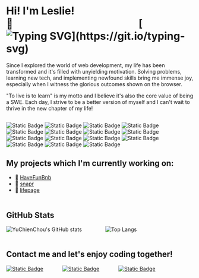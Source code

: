 # Hi! I'm Leslie! 👋&nbsp;&nbsp;&nbsp;&nbsp;&nbsp;&nbsp;&nbsp;&nbsp;&nbsp;&nbsp;&nbsp;&nbsp;&nbsp;&nbsp;&nbsp;&nbsp;&nbsp;&nbsp;&nbsp;&nbsp;&nbsp;&nbsp;&nbsp;&nbsp;&nbsp;&nbsp;&nbsp;&nbsp;&nbsp;&nbsp;&nbsp;&nbsp;&nbsp;&nbsp;&nbsp;&nbsp;&nbsp;&nbsp;&nbsp;&nbsp;&nbsp;&nbsp;&nbsp;&nbsp;&nbsp;&nbsp;&nbsp;&nbsp;&nbsp;&nbsp;&nbsp;[![Typing SVG](https://readme-typing-svg.demolab.com?font=Fira+Code&size=16&duration=3000&pause=800&vCenter=true&width=300&height=20&lines=Welcom+to+my+github!;Let's+enjoy+coding+together!)](https://git.io/typing-svg)
Since I explored the world of web development, my life has been transformed and it's filled with unyielding motivation. Solving problems, learning new tech, and implementing newfound skills bring me immense joy, especially when I witness the glorious outcomes shown on the browser.

"To live is to learn" is my motto and I believe it's also the core value of being a SWE. Each day, I strive to be a better version of myself and I can't wait to thrive in the new chapter of my life!

## 
![Static Badge](https://img.shields.io/badge/JavaScript-%23F7DF1E?style=flat&logo=javascript&logoColor=%23FFFFFF&color=%23F7DF1E)
![Static Badge](https://img.shields.io/badge/Python-%2336B1A6?logo=Python)
![Static Badge](https://img.shields.io/badge/React-%235AC7E4?logo=React)
![Static Badge](https://img.shields.io/badge/Redux-%236D45AC?logo=Redux)
![Static Badge](https://img.shields.io/badge/Flask-%239E9E9E?logo=flask)
![Static Badge](https://img.shields.io/badge/Express-%23E77436?logo=express)
![Static Badge](https://img.shields.io/badge/Sequelize-%23C1A5C3?logo=sequelize)
![Static Badge](https://img.shields.io/badge/Sqlalchemy-%2392A15F)
![Static Badge](https://img.shields.io/badge/AWS%20S3-%230856A1?logo=Amazon%20S3)
![Static Badge](https://img.shields.io/badge/HTML5-%23CC5131?logo=html5&logoColor=%23FFFFFF)
![Static Badge](https://img.shields.io/badge/CSS3-%233B85B7?logo=css3)
![Static Badge](https://img.shields.io/badge/npm-%237BB832?logo=npm)
![Static Badge](https://img.shields.io/badge/node.js-%23254F25?logo=node.js)
![Static Badge](https://img.shields.io/badge/Git-%23B6B9AB?logo=git)
![Static Badge](https://img.shields.io/badge/Visual%20Studio-%233A8EC3?logo=visual%20studio)
## 

## My projects which I'm currently working on:
- 📂 [HaveFunBnb](https://have-fun-bnb.onrender.com/) &nbsp;&nbsp;&nbsp;&nbsp;&nbsp;
- 📂 [snapr](https://snapr.onrender.com/) &nbsp;&nbsp;&nbsp;&nbsp;&nbsp;
- 📂 [lifepage](https://lifepage.onrender.com/)
<br></br>
## GitHub Stats
 ![YuChienChou's GitHub stats](https://github-readme-stats.vercel.app/api?username=YuChienChou&show_icons=true&theme=radical&hide=contribs)&nbsp;&nbsp;&nbsp;&nbsp;&nbsp;&nbsp;&nbsp;&nbsp;&nbsp;&nbsp;&nbsp;&nbsp;&nbsp;&nbsp;&nbsp;&nbsp;![Top Langs](https://github-readme-stats.vercel.app/api/top-langs/?username=YuChienChou&layout=compact)
<br></br>
## Contact me and let's enjoy coding together! 

<a href="mailto:chouyuchien@gmail.com"><img alt="Static Badge" src="https://img.shields.io/badge/Email-%230C5EB1?style=social&logo=gmail"></a> &nbsp;&nbsp;&nbsp;&nbsp;&nbsp;&nbsp;&nbsp;&nbsp;&nbsp;&nbsp;&nbsp; <a href="https://www.linkedin.com/in/lesliechou921/"><img alt="Static Badge" src="https://img.shields.io/badge/LinkedIn-%230C5EB1?style=social&logo=linkedin"></a> &nbsp;&nbsp;&nbsp;&nbsp;&nbsp;&nbsp;&nbsp;&nbsp;&nbsp;&nbsp;&nbsp; <a href="https://wellfound.com/u/leslie-chou"><img alt="Static Badge" src="https://img.shields.io/badge/wellfound-%23000000?style=social&logo=AngelList"></a>

